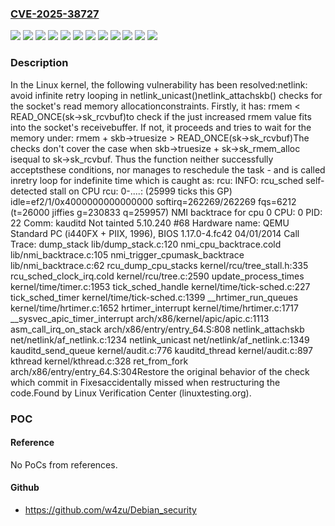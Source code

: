 ### [CVE-2025-38727](https://cve.mitre.org/cgi-bin/cvename.cgi?name=CVE-2025-38727)
![](https://img.shields.io/static/v1?label=Product&message=Linux&color=blue)
![](https://img.shields.io/static/v1?label=Version&message=&color=brightgreen)
![](https://img.shields.io/static/v1?label=Version&message=4b8e18af7bea92f8b7fb92d40aeae729209db250%20&color=brightgreen)
![](https://img.shields.io/static/v1?label=Version&message=55baecb9eb90238f60a8350660d6762046ebd3bd%20&color=brightgreen)
![](https://img.shields.io/static/v1?label=Version&message=6.16%20&color=brightgreen)
![](https://img.shields.io/static/v1?label=Version&message=76602d8e13864524382b0687dc32cd8f19164d5a%20&color=brightgreen)
![](https://img.shields.io/static/v1?label=Version&message=9da025150b7c14a8390fc06aea314c0a4011e82c%20&color=brightgreen)
![](https://img.shields.io/static/v1?label=Version&message=ae8f160e7eb24240a2a79fc4c815c6a0d4ee16cc%20&color=brightgreen)
![](https://img.shields.io/static/v1?label=Version&message=c4ceaac5c5ba0b992ee1dc88e2a02421549e5c98%20&color=brightgreen)
![](https://img.shields.io/static/v1?label=Version&message=cd7ff61bfffd7000143c42bbffb85eeb792466d6%20&color=brightgreen)
![](https://img.shields.io/static/v1?label=Version&message=fd69af06101090eaa60b3d216ae715f9c0a58e5b%20&color=brightgreen)
![](https://img.shields.io/static/v1?label=Vulnerability&message=n%2Fa&color=blue)

### Description

In the Linux kernel, the following vulnerability has been resolved:netlink: avoid infinite retry looping in netlink_unicast()netlink_attachskb() checks for the socket's read memory allocationconstraints. Firstly, it has:  rmem < READ_ONCE(sk->sk_rcvbuf)to check if the just increased rmem value fits into the socket's receivebuffer. If not, it proceeds and tries to wait for the memory under:  rmem + skb->truesize > READ_ONCE(sk->sk_rcvbuf)The checks don't cover the case when skb->truesize + sk->sk_rmem_alloc isequal to sk->sk_rcvbuf. Thus the function neither successfully acceptsthese conditions, nor manages to reschedule the task - and is called inretry loop for indefinite time which is caught as:  rcu: INFO: rcu_sched self-detected stall on CPU  rcu:     0-....: (25999 ticks this GP) idle=ef2/1/0x4000000000000000 softirq=262269/262269 fqs=6212  (t=26000 jiffies g=230833 q=259957)  NMI backtrace for cpu 0  CPU: 0 PID: 22 Comm: kauditd Not tainted 5.10.240 #68  Hardware name: QEMU Standard PC (i440FX + PIIX, 1996), BIOS 1.17.0-4.fc42 04/01/2014  Call Trace:  <IRQ>  dump_stack lib/dump_stack.c:120  nmi_cpu_backtrace.cold lib/nmi_backtrace.c:105  nmi_trigger_cpumask_backtrace lib/nmi_backtrace.c:62  rcu_dump_cpu_stacks kernel/rcu/tree_stall.h:335  rcu_sched_clock_irq.cold kernel/rcu/tree.c:2590  update_process_times kernel/time/timer.c:1953  tick_sched_handle kernel/time/tick-sched.c:227  tick_sched_timer kernel/time/tick-sched.c:1399  __hrtimer_run_queues kernel/time/hrtimer.c:1652  hrtimer_interrupt kernel/time/hrtimer.c:1717  __sysvec_apic_timer_interrupt arch/x86/kernel/apic/apic.c:1113  asm_call_irq_on_stack arch/x86/entry/entry_64.S:808  </IRQ>  netlink_attachskb net/netlink/af_netlink.c:1234  netlink_unicast net/netlink/af_netlink.c:1349  kauditd_send_queue kernel/audit.c:776  kauditd_thread kernel/audit.c:897  kthread kernel/kthread.c:328  ret_from_fork arch/x86/entry/entry_64.S:304Restore the original behavior of the check which commit in Fixesaccidentally missed when restructuring the code.Found by Linux Verification Center (linuxtesting.org).

### POC

#### Reference
No PoCs from references.

#### Github
- https://github.com/w4zu/Debian_security

